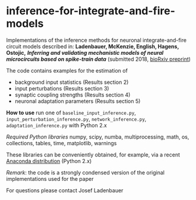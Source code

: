 # inference-for-integrate-and-fire-models

Implementations of the inference methods for neuronal integrate-and-fire circuit models described in: __Ladenbauer, McKenzie, English, Hagens, Ostojic,__ ___Inferring and validating mechanistic models of neural microcircuits based on spike-train data___ (submitted 2018, [bioRxiv preprint](https://www.biorxiv.org/content/early/2018/02/07/261016))

The code contains examples for the estimation of 

- background input statistics (Results section 2)
- input perturbations (Results section 3)
- synaptic coupling strengths (Results section 4)
- neuronal adaptation parameters (Results section 5)

__How to use__ 
run one of `baseline_input_inference.py`, `input_perturbation_inference.py`, `network_inference.py`, `adaptation_inference.py` with Python 2.x

_Required Python libraries_ 
numpy, scipy, numba, multiprocessing, math, os, collections, tables, time, matplotlib, warnings

These libraries can be conveniently obtained, for example, via a recent [Anaconda distribution](https://www.anaconda.com/download/) (Python 2.x)

_Remark_: the code is a strongly condensed version of the original implementations used for the paper

For questions please contact Josef Ladenbauer

